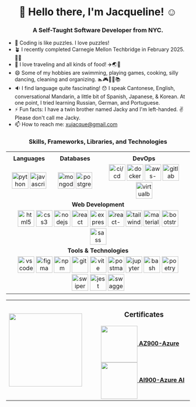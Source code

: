 ### 
<h1 align="center"> 👋 Hello there, I'm Jacqueline! ☺️ </h1>
 <h3 align="center"> A Self-Taught Software Developer from NYC. </h3>

- 🧩 Coding is like puzzles. I love puzzles!
- 🪴 I recently completed Carnegie Mellon Techbridge in February 2025.👩‍💻
- 💖 I love traveling and all kinds of food! ✈️🌏🧋
- 😄 Some of my hobbies are swimming, playing games, cooking, silly dancing, cleaning and organizing. 🏊🎮🍳💃📚
- 🔉 I find language quite fascinating! 😯 I speak Cantonese, English, conversational Mandarin, a little bit of Spanish, Japanese, & Korean. At one point, I tried learning Russian, German, and Portuguese.
- ⚡ Fun facts: I have a twin brother named Jacky and I'm left-handed. ✌️ Please don't call me Jacky. 
- 📫 How to reach me: xujacque@gmail.com  <br>

<table align="center">
 <h3 align="center"> Skills, Frameworks, Libraries, and Technologies </h3>
 <td>
  
   <tr>
       <td align="center" width="25%"><b>Languages</b></td>
       <td align="center" width="25%"><b>Databases</b></td>
       <td align="center" width="50%"><b>DevOps</b></td>
   </tr>
   <tr>
       <td align="center">
           <img src="https://cdn.jsdelivr.net/gh/devicons/devicon/icons/python/python-original.svg" alt="python" width="45" height="45"/>
           <img src="https://cdn.jsdelivr.net/gh/devicons/devicon/icons/javascript/javascript-original.svg" alt="javascript" width="45" height="45"/>
       </td>
       <td align="center">
         <img src="https://cdn.jsdelivr.net/gh/devicons/devicon/icons/mongodb/mongodb-original-wordmark.svg" alt="mongodb" width="45" height="45"/>
         <img src="https://cdn.jsdelivr.net/gh/devicons/devicon/icons/postgresql/postgresql-original-wordmark.svg" alt="postgresql" width="45" height="45"/>
       </td>
       <td align="center">
           <img src="https://cdn.jsdelivr.net/gh/devicons/devicon/icons/githubactions/githubactions-original.svg" alt="ci/cd" width="45" height="45"/>
           <img src="https://cdn.jsdelivr.net/gh/devicons/devicon/icons/docker/docker-original-wordmark.svg" alt="docker" width="45" height="45"/>
           <img src="https://cdn.jsdelivr.net/gh/devicons/devicon/icons/amazonwebservices/amazonwebservices-original-wordmark.svg" alt="aws-cloud" width="45" height="45"/>
           <img src="https://cdn.jsdelivr.net/gh/devicons/devicon/icons/gitlab/gitlab-original.svg" alt="gitlab" width="45" height="45"/>
           <img src="https://user-images.githubusercontent.com/33158051/103466649-c1245300-4d14-11eb-9637-be3297299c01.png" alt="virtualbox-3-569544" width="45" height="45">
       </td>
   </tr>
   <tr>
       <td align="center" colspan="5"><b>Web Development</b></td>
   </tr>
   <tr>
       <td align="center" colspan="5">
           <img src="https://cdn.jsdelivr.net/gh/devicons/devicon/icons/html5/html5-original-wordmark.svg" alt="html5" width="45" height="45"/>
           <img src="https://cdn.jsdelivr.net/gh/devicons/devicon/icons/css3/css3-original-wordmark.svg" alt="css3" width="45" height="45"/>
           <img src="https://cdn.jsdelivr.net/gh/devicons/devicon/icons/nodejs/nodejs-original-wordmark.svg" alt="nodejs" width="45" height="45"/>
           <img src="https://cdn.jsdelivr.net/gh/devicons/devicon/icons/react/react-original-wordmark.svg" alt="react" width="45" height="45"/>         
           <img src="https://cdn.jsdelivr.net/gh/devicons/devicon/icons/express/express-original-wordmark.svg" alt="express" width="45" height="45"/>
           <img src="https://cdn.jsdelivr.net/gh/devicons/devicon/icons/reactrouter/reactrouter-original-wordmark.svg" alt="react-router" width="45" height="45"/>
           <img src="https://cdn.jsdelivr.net/gh/devicons/devicon/icons/tailwindcss/tailwindcss-original.svg" alt="tailwind" width="45" height="45"/>
            <img src="https://cdn.jsdelivr.net/gh/devicons/devicon/icons/materialui/materialui-original.svg" alt="materialui" width="45" height="45"/>
            <img src="https://cdn.jsdelivr.net/gh/devicons/devicon/icons/bootstrap/bootstrap-original-wordmark.svg" alt="bootstrap" width="45" height="45"/> 
            <img src="https://cdn.jsdelivr.net/gh/devicons/devicon/icons/sass/sass-original.svg" alt="sass" width="45" height="45"/> 
       </td>
   </tr>
   <tr>
       <td align="center" colspan="5"><b>Tools & Technologies</b></td>
   </tr>
   <td align="center" colspan="5">
       <img src="https://cdn.jsdelivr.net/gh/devicons/devicon/icons/vscode/vscode-original.svg" alt="vs code" width="45" height="45"/>
       <img src="https://cdn.jsdelivr.net/gh/devicons/devicon/icons/figma/figma-original.svg" alt="figma" width="45" height="45"/>
       <img src="https://cdn.jsdelivr.net/gh/devicons/devicon/icons/npm/npm-original-wordmark.svg" alt="npm" width="45" height="45"/>
       <img src="https://cdn.jsdelivr.net/gh/devicons/devicon/icons/git/git-original.svg" alt="git" width="45" height="45"/>
       <img src="https://cdn.jsdelivr.net/gh/devicons/devicon/icons/vitejs/vitejs-original.svg" alt="vite" width="45" height="45"/>
       <img src="https://cdn.jsdelivr.net/gh/devicons/devicon/icons/postman/postman-original.svg" alt="postman" width="45" height="45"/>
       <img src="https://cdn.jsdelivr.net/gh/devicons/devicon/icons/jupyter/jupyter-original-wordmark.svg" alt="jupyter notebook" width="45" height="45"/>
       <img src="https://cdn.jsdelivr.net/gh/devicons/devicon/icons/bash/bash-original.svg" alt="bash" width="45" height="45"/>
       <img src="https://cdn.jsdelivr.net/gh/devicons/devicon/icons/poetry/poetry-original.svg" alt="poetry" width="45" height="45"/>
       <img src="https://cdn.jsdelivr.net/gh/devicons/devicon/icons/swiper/swiper-original.svg" alt="swiper" width="45" height="45"/>
       <img src="https://cdn.jsdelivr.net/gh/devicons/devicon/icons/jest/jest-plain.svg" alt="jest" width="45" height="45"/>
       <img src="https://cdn.jsdelivr.net/gh/devicons/devicon/icons/swagger/swagger-original.svg" alt="swagger ui" width="45" height="45"/>
   </td>
</td>
</table>
<table align="center">
  <td style="width:50%">
  <a href="https://github.com/jqjacq/convoychat">
    <img height=200 align="center" src="https://github-readme-stats.vercel.app/api/top-langs?username=jqjacq&layout=compact&langs_count=8&card_width=320" />
  </a>
  </td>
  <td style="width:50%">
   <h3 align="center"> Certificates </h3>
 <a href="https://learn.microsoft.com/api/credentials/share/en-us/jqjqjq/2FCC11843F1E892D?sharingId=BB0DACDD4272677D">
  <img src="https://learn.microsoft.com/media/learn/certification/badges/microsoft-certified-fundamentals-badge.svg?branch=main" width="100" height="100" align="center"/>
 <strong>AZ900-Azure</span></strong>
 </a> 
<a href="https://learn.microsoft.com/api/credentials/share/en-us/jqjqjq/F0534D4E19D12238?sharingId=BB0DACDD4272677D">
  <img src="https://learn.microsoft.com/media/learn/certification/badges/microsoft-certified-fundamentals-badge.svg?branch=main" width="100" height="100" align="center"/>
 <strong>AI900-Azure AI</strong>
</a>
  </td>
  </table>


